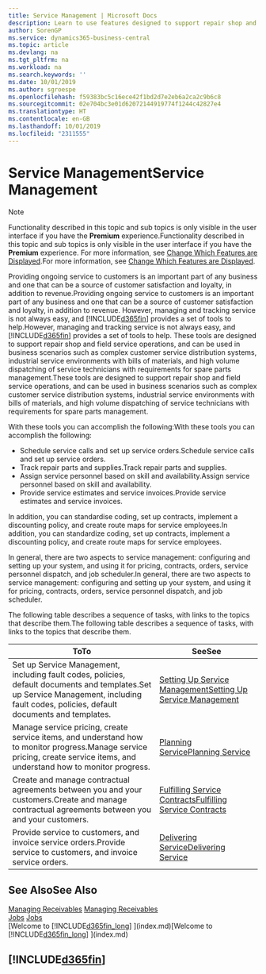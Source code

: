 ```yaml
---
title: Service Management | Microsoft Docs
description: Learn to use features designed to support repair shop and field service operations.
author: SorenGP
ms.service: dynamics365-business-central
ms.topic: article
ms.devlang: na
ms.tgt_pltfrm: na
ms.workload: na
ms.search.keywords: ''
ms.date: 10/01/2019
ms.author: sgroespe
ms.openlocfilehash: f59383bc5c16ece42f1bd2d7e2eb6a2ca2c9b6c8
ms.sourcegitcommit: 02e704bc3e01d62072144919774f1244c42827e4
ms.translationtype: HT
ms.contentlocale: en-GB
ms.lasthandoff: 10/01/2019
ms.locfileid: "2311555"
---
```

# <a name="service-management"></a><span data-ttu-id="3caed-103">Service Management</span><span class="sxs-lookup"><span data-stu-id="3caed-103">Service Management</span></span>
> [!NOTE]
> <span data-ttu-id="3caed-104">Functionality described in this topic and sub topics is only visible in the user interface if you have the **Premium** experience.</span><span class="sxs-lookup"><span data-stu-id="3caed-104">Functionality described in this topic and sub topics is only visible in the user interface if you have the **Premium** experience.</span></span> <span data-ttu-id="3caed-105">For more information, see [Change Which Features are Displayed](ui-experiences.md).</span><span class="sxs-lookup"><span data-stu-id="3caed-105">For more information, see [Change Which Features are Displayed](ui-experiences.md).</span></span>

<span data-ttu-id="3caed-106">Providing ongoing service to customers is an important part of any business and one that can be a source of customer satisfaction and loyalty, in addition to revenue.</span><span class="sxs-lookup"><span data-stu-id="3caed-106">Providing ongoing service to customers is an important part of any business and one that can be a source of customer satisfaction and loyalty, in addition to revenue.</span></span> <span data-ttu-id="3caed-107">However, managing and tracking service is not always easy, and [!INCLUDE[d365fin](includes/d365fin_md.md)] provides a set of tools to help.</span><span class="sxs-lookup"><span data-stu-id="3caed-107">However, managing and tracking service is not always easy, and [!INCLUDE[d365fin](includes/d365fin_md.md)] provides a set of tools to help.</span></span> <span data-ttu-id="3caed-108">These tools are designed to support repair shop and field service operations, and can be used in business scenarios such as complex customer service distribution systems, industrial service environments with bills of materials, and high volume dispatching of service technicians with requirements for spare parts management.</span><span class="sxs-lookup"><span data-stu-id="3caed-108">These tools are designed to support repair shop and field service operations, and can be used in business scenarios such as complex customer service distribution systems, industrial service environments with bills of materials, and high volume dispatching of service technicians with requirements for spare parts management.</span></span>  

 <span data-ttu-id="3caed-109">With these tools you can accomplish the following:</span><span class="sxs-lookup"><span data-stu-id="3caed-109">With these tools you can accomplish the following:</span></span>  

* <span data-ttu-id="3caed-110">Schedule service calls and set up service orders.</span><span class="sxs-lookup"><span data-stu-id="3caed-110">Schedule service calls and set up service orders.</span></span>  
* <span data-ttu-id="3caed-111">Track repair parts and supplies.</span><span class="sxs-lookup"><span data-stu-id="3caed-111">Track repair parts and supplies.</span></span>  
* <span data-ttu-id="3caed-112">Assign service personnel based on skill and availability.</span><span class="sxs-lookup"><span data-stu-id="3caed-112">Assign service personnel based on skill and availability.</span></span>  
* <span data-ttu-id="3caed-113">Provide service estimates and service invoices.</span><span class="sxs-lookup"><span data-stu-id="3caed-113">Provide service estimates and service invoices.</span></span>  

<span data-ttu-id="3caed-114">In addition, you can standardise coding, set up contracts, implement a discounting policy, and create route maps for service employees.</span><span class="sxs-lookup"><span data-stu-id="3caed-114">In addition, you can standardize coding, set up contracts, implement a discounting policy, and create route maps for service employees.</span></span>  

<span data-ttu-id="3caed-115">In general, there are two aspects to service management: configuring and setting up your system, and using it for pricing, contracts, orders, service personnel dispatch, and job scheduler.</span><span class="sxs-lookup"><span data-stu-id="3caed-115">In general, there are two aspects to service management: configuring and setting up your system, and using it for pricing, contracts, orders, service personnel dispatch, and job scheduler.</span></span>  

<span data-ttu-id="3caed-116">The following table describes a sequence of tasks, with links to the topics that describe them.</span><span class="sxs-lookup"><span data-stu-id="3caed-116">The following table describes a sequence of tasks, with links to the topics that describe them.</span></span>   

|<span data-ttu-id="3caed-117">**To**</span><span class="sxs-lookup"><span data-stu-id="3caed-117">**To**</span></span>|<span data-ttu-id="3caed-118">**See**</span><span class="sxs-lookup"><span data-stu-id="3caed-118">**See**</span></span>|  
|------------|-------------|  
|<span data-ttu-id="3caed-119">Set up Service Management, including fault codes, policies, default documents and templates.</span><span class="sxs-lookup"><span data-stu-id="3caed-119">Set up Service Management, including fault codes, policies, default documents and templates.</span></span>|[<span data-ttu-id="3caed-120">Setting Up Service Management</span><span class="sxs-lookup"><span data-stu-id="3caed-120">Setting Up Service Management</span></span>](service-setup-service.md)|  
|<span data-ttu-id="3caed-121">Manage service pricing, create service items, and understand how to monitor progress.</span><span class="sxs-lookup"><span data-stu-id="3caed-121">Manage service pricing, create service items, and understand how to monitor progress.</span></span>|[<span data-ttu-id="3caed-122">Planning Service</span><span class="sxs-lookup"><span data-stu-id="3caed-122">Planning Service</span></span>](service-plan-service.md)|  
|<span data-ttu-id="3caed-123">Create and manage contractual agreements between you and your customers.</span><span class="sxs-lookup"><span data-stu-id="3caed-123">Create and manage contractual agreements between you and your customers.</span></span>|[<span data-ttu-id="3caed-124">Fulfilling Service Contracts</span><span class="sxs-lookup"><span data-stu-id="3caed-124">Fulfilling Service Contracts</span></span>](service-fulfill-service-contracts.md)|  
|<span data-ttu-id="3caed-125">Provide service to customers, and invoice service orders.</span><span class="sxs-lookup"><span data-stu-id="3caed-125">Provide service to customers, and invoice service orders.</span></span>|[<span data-ttu-id="3caed-126">Delivering Service</span><span class="sxs-lookup"><span data-stu-id="3caed-126">Delivering Service</span></span>](service-deliver-service.md)|  

## <a name="see-also"></a><span data-ttu-id="3caed-127">See Also</span><span class="sxs-lookup"><span data-stu-id="3caed-127">See Also</span></span>  
<span data-ttu-id="3caed-128">[Managing Receivables](receivables-manage-receivables.md) </span><span class="sxs-lookup"><span data-stu-id="3caed-128">[Managing Receivables](receivables-manage-receivables.md) </span></span>  
<span data-ttu-id="3caed-129">[Jobs](projects-how-create-jobs.md) </span><span class="sxs-lookup"><span data-stu-id="3caed-129">[Jobs](projects-how-create-jobs.md) </span></span>  
<span data-ttu-id="3caed-130">[Welcome to [!INCLUDE[d365fin_long](includes/d365fin_long_md.md)] ](index.md)</span><span class="sxs-lookup"><span data-stu-id="3caed-130">[Welcome to [!INCLUDE[d365fin_long](includes/d365fin_long_md.md)] ](index.md)</span></span>

## [!INCLUDE[d365fin](includes/free_trial_md.md)]  
